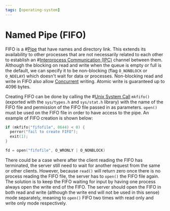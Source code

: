 ```yaml
---
tags: [operating-system]
---
```


# Named Pipe (FIFO)

FIFO is a #[Pipe](202210280908.md) that have names and directory link. This
extends its availability to other processes that are not necessarily related to
each other to establish an #[Interprocess Communication (IPC)](202210262136.md)
channel between them. Although the blocking on read and write when the queue is
empty or full is the default, we can specify it to be non-blocking (flag
`O_NONBLOCK` or `O_NDELAY`) which doesn't wait for data or processes.
Non-blocking read and write in FIFO also allow [Concurrent](202202011815.md)
writing. Atomic write is guaranteed up to 4096 bytes.

Creating FIFO can be done by calling the #[Unix System Call](202210062303.md)
`mkfifo()` (exported with the `sys/types.h` and `sys/stat.h` library) with the
name of the FIFO file and permission of the FIFO file passed in as parameters.
`open()` must be used on the FIFO file in order to have access to the pipe. An
example of FIFO creation is shown below:

```c
if (mkfifo("fifofile", 0644) < 0) {
  perror("fail to create FIFO");
  exit(1);
}

fd = open("fifofile", O_WRONLY | O_NONBLOCK)
```

There could be a case where after the client reading the FIFO has terminated,
the server still need to wait for another request from the same or other
clients. However, because `read()` will return zero once there is no process
reading the FIFO file, the server has to `open()` the FIFO file again. The
solution is to keep the FIFO waiting for input by having one process always open
the write end of the FIFO. The server should open the FIFO in both read and
write (although the write end will not be used in this sense) mode separately,
meaning to `open()` FIFO two times with read only and write only mode
respectively.
